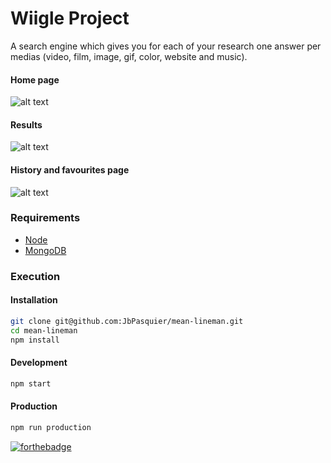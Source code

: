 # Wiigle Project

A search engine which gives you for each of your research one answer per medias (video, film, image, gif, color, website and music).

#### Home page
![alt text](https://image.noelshack.com/fichiers/2017/16/1492438411-01-wiigle-homepage.png "Home page Wiigle")

#### Results
![alt text](https://image.noelshack.com/fichiers/2017/16/1492438415-02-wiigle-results.png "Result page Wiigle")

#### History and favourites page
![alt text](https://image.noelshack.com/fichiers/2017/16/1492438413-03-wiigle-history.png "History and favourites page Wiigle")

### Requirements

-   [Node](https://doc.ubuntu-fr.org/nodejs#depuis_un_ppa)
-   [MongoDB](https://doc.ubuntu-fr.org/mongodb#installation)

### Execution

#### Installation

```bash
git clone git@github.com:JbPasquier/mean-lineman.git
cd mean-lineman
npm install
```

#### Development

```bash
npm start
```

#### Production

```bash
npm run production
```

[![forthebadge](http://forthebadge.com/images/badges/built-with-love.svg)](http://forthebadge.com)
